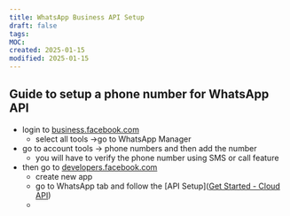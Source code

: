 ```yaml
---
title: WhatsApp Business API Setup
draft: false
tags: 
MOC: 
created: 2025-01-15
modified: 2025-01-15
---
```

## Guide to setup a phone number for WhatsApp API

- login to [business.facebook.com](https://business.facebook.com)
	- select all tools ->go to WhatsApp Manager
- go to account tools -> phone numbers and then add the number 
	- you will have to verify the phone number using SMS or call feature
- then go to [developers.facebook.com](https://developers.facebook.com)
	- create new app
	- go to WhatsApp tab and follow the [API Setup]([Get Started - Cloud API](https://developers.facebook.com/docs/whatsapp/cloud-api/get-started))
	- 